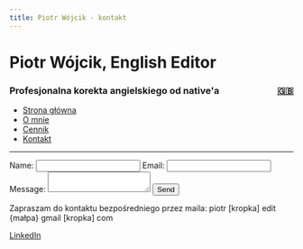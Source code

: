 ```yaml
---
title: Piotr Wójcik - kontakt
---
```

<link rel="stylesheet" href="style.css">

# Piotr Wójcik, English Editor

<h3><div style="float: left">Profesjonalna korekta angielskiego od native'a</div><div style="float: right"><a href="contact.html" title="Please click here for English">🇬🇧</a></div><div style="clear: both;"></div></h3>

- [Strona główna](index.md)
- [O mnie](omnie.md)
- [Cennik](cennik.md)
- [Kontakt](kontakt.md)

---

<form
  action="https://formspree.io/f/meqyqere"
  method="POST"
>
  <label>
    Name:
    <input type="text" name="name">
  </label>
  <label>
    Email:
    <input type="email" name="email">
  </label>
  <label>
    Message:
    <textarea name="message"></textarea>
  </label>
  <button type="submit">Send</button>
</form>

Zapraszam do kontaktu bezpośredniego przez maila: piotr \[kropka\] edit \{małpa\} gmail \[kropka\] com

[LinkedIn](https://pl.linkedin.com/in/pioioiotr)

